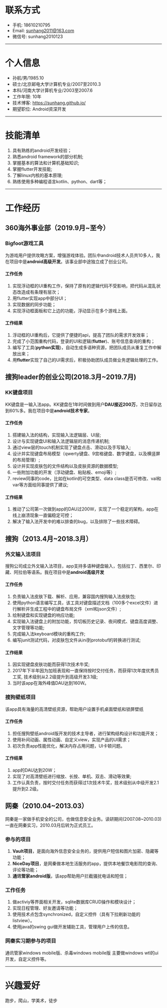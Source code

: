 # 联系方式
- 手机: 18610210795
- Email: sunhang2011@163.com
- 微信号: sunhang2010123

---

# 个人信息
- 孙航/男/1985.10
- 硕士/北京邮电大学计算机专业/2007至2010.3
- 本科/河南大学计算机专业/2003至2007.6
- 工作年限: 10年
- 技术博客: <https://sunhang.github.io/>
- 期望职位: Android资深开发

---

# 技能清单																					
1. 具有熟练的android开发经验；
2. 熟悉android framework的部分机制;	
3. 掌握基本的算法和计算机基础知识;
4. 掌握flutter开发技能;
5. 了解linux内核的基本原理;
6. 熟练使用多种编程语言kotlin、python、dart等；

---

# 工作经历
## 360海外事业部（2019.9月~至今）
### Bigfoot游戏工具
为游戏用户提供攻略方案，增强游戏体验。团队中android技术人员共10多人，我在项目中是**android高级开发**。该事业部中途独立成了创业公司。

#### 工作任务
1. 实现浮动框的UI重构工作，保持了原有的逻辑代码不受影响，把代码从混乱状态改造成有条理有层次；
2. 用flutter实现app中部分UI；
3. 实现数据的同步功能；
4. 实现浮动框面板和它上边的功能，浮动显示在多个游戏上面。

#### 工作结果
1. 浮动框的UI重构后，它提供了便捷的api，提高了团队的需求开发效率；
2. 完成了小范围重构代码，登录的UI和逻辑(**flutter**)、账号信息查询的重构；
3. 编写了工具(**python实现**)，自动生成多语种资源，把团队成员从重复工作中解放出来；
4. 用**flutter**实现了自己的UI需求后，积极协助团队成员做业务逻辑处理的工作。


## 搜狗leader的创业公司(2018.3月~2019.7月)
### KK键盘项目
KK键盘是一输入法app。KK键盘在1年时间做到用户**DAU接近200万**，次日留存达到60%多。我在项目中是**android技术专家**。

#### 工作任务
1. 搭建输入法的结构，实现输入法逻辑层、UI层;
2. 设计与实现键盘UI和输入法逻辑层的消息传递机制;
3. 通过view层的touch机制实现了键盘点击、滑动以及手写输入;
4. 设计并实现键盘布局模型（qwerty键盘、9宫格键盘、数字键盘，以及横竖屏的布局管理）;
5. 设计并实现皮肤包的文件结构以及皮肤资源的数据模型;
6. 一些附加功能的开发（浮动键盘、粘贴板、emoji等）;
7. review同事的code，比如在kotlin的可空类型、data class是否可修改、val和var等方面给同事提供了建议;

#### 工作结果
1. 推动了公司第一次做到app的DAU过200W，实现了一个稳定的架构，app在线上崩溃现象一直偏稳定可控；
2. 解决了输入法开发中的难以排查的bug，以及排除了一些技术障碍。

## 搜狗（2013.4月~2018.3月）
### 外文输入法项目
搜狗公司成立外文输入法项目，app支持多语种键盘输入，包括拉丁、西里尔、印藏、阿拉伯等语系。我在项目中是**android高级开发**

#### 工作任务
1. 负责输入法皮肤下载、解析、应用，兼容国内搜狗输入法皮肤包;
2. 使用python语言编写工具，该工具对键盘描述文档（100多个excel文件）进行解析并生成工程中的键盘布局文件（xml和json文件）;
3. 绘制键盘和实现键盘的响应功能;
4. 实现输入法键盘上的附加功能，剪切板历史记录、夜间模式、键盘高度调整、文字管理等功能;
5. 完成输入法keyboard模块的重构工作;
6. 编写junit测试代码，对皮肤包文件从ini到protobuf的转换进行测试;

#### 工作结果
1. 因实现键盘皮肤功能而获得1次技术牛奖;
2. 2017年下半年因为加班表现和一直保持按时交付任务，而获得1次年度优秀员工奖, 技术级别从2.2级提升到高级开发3.1级;
3. 当时该app在海外峰值DAU达到160W。

### 搜狗壁纸项目
该app具有海量的高清壁纸资源，帮助用户设置手机桌面壁纸和锁屏壁纸

#### 工作任务
1. 担任搜狗壁纸android版开发的技术主导者，进行架构结构设计和功能开发；
2. 使用补间动画、属性动画、自定义view，实现产品的UI需求；
3. 初次负责app性能优化，解决内存占用问题，UI卡顿问题。

#### 工作结果
1. app的DAU达到20W；
2. 实现了对高清壁纸进行缩放、长按、单机、双击、滑动等效果;
3. 工作认真负责，按时交付任务而获得过1次技术牛奖，技术级别从中级开发2.1提升到2.2级。

## 网秦（2010.04~2013.03）
网秦是一家做手机安全的公司，也做信息安全业务。读研期间(2007.08~2010.03)一直在网秦实习，2010.03月后转为正式员工。
### 参与的项目
1.  **Vault项目**，是面向海外信息安全业务的，提供用户短信和图片加密、隐藏等功能；
2.  **NiceDay项目**，是网秦做本地生活服务的app，提供本地餐饮电影院的查询、评论等功能；
3.  **通讯管家android版**，该app帮助用户拦截骚扰电话和短信；

### 工作任务
1. 做activiy等界面相关开发，sqlite数据库CRUD操作和模块设计；
2. 实现日程管理、好友邀请等功能；
3. 使用技术点包含synchronized，自定义控件（具有下拉刷新功能的listview）。
4. 使用java的swing gui做开发辅助工具，管理用户上传的信息。

### 网秦实习期参与的项目
通讯管家windows mobile版、杀毒windows mobile版
主要做windows wtl的ui开发，自定义控件等。

---

# 兴趣爱好	
								
跑步，爬山，学美术，徒步
